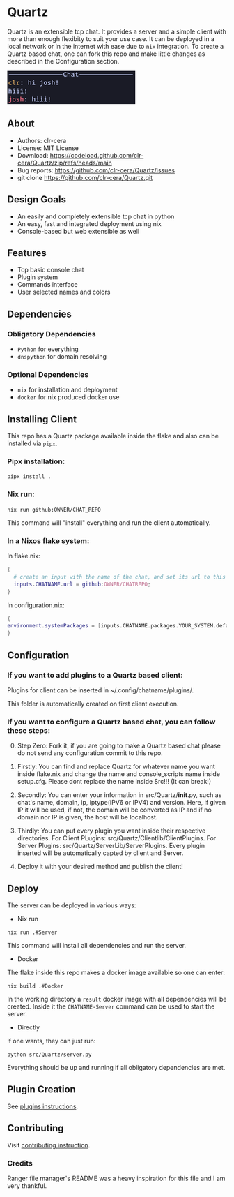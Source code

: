 # Quartz
Quartz is an extensible tcp chat. It provides a server and a simple client with more than enough flexibity to suit your use case. It can be deployed in a local network or in the internet with ease due to `nix` integration. To create a Quartz based chat, one can fork this repo and make little changes as described in the Configuration section.

![Alt text](resources/readme-images/chat.png?raw=true "Chat")

## About
- Authors: clr-cera
- License: MIT License
- Download: https://codeload.github.com/clr-cera/Quartz/zip/refs/heads/main
- Bug reports: https://github.com/clr-cera/Quartz/issues
- git clone https://github.com/clr-cera/Quartz.git
  
## Design Goals
- An easily and completely extensible tcp chat in python
- An easy, fast and integrated deployment using nix
- Console-based but web extensible as well

## Features
- Tcp basic console chat
- Plugin system
- Commands interface
- User selected names and colors

## Dependencies
### Obligatory Dependencies
- `Python` for everything
- `dnspython` for domain resolving
### Optional Dependencies
- `nix` for installation and deployment
- `docker`  for nix produced docker use

## Installing Client
This repo has a Quartz package available inside the flake and also can be installed via `pipx`.
### Pipx installation: 
```
pipx install .
```

### Nix run:
```
nix run github:OWNER/CHAT_REPO
```
This command will "install" everything and run the client automatically.

### In a Nixos flake system:
In flake.nix:
```nix
{
  # create an input with the name of the chat, and set its url to this repository
  inputs.CHATNAME.url = github:OWNER/CHATREPO;
}
```
In configuration.nix:
```nix
{
environment.systemPackages = [inputs.CHATNAME.packages.YOUR_SYSTEM.default];
}
```
## Configuration
### If you want to add plugins to a Quartz based client:
Plugins for client can be inserted in ~/.config/chatname/plugins/.

This folder is automatically created on first client execution.
### If you want to configure a Quartz based chat, you can follow these steps:
0. Step Zero: Fork it, if you are going to make a Quartz based chat please do not send any configuration commit to this repo.
  
1. Firstly: You can find and replace Quartz for whatever name you want inside flake.nix and change the name and console_scripts name inside setup.cfg. Please dont replace the name inside Src!!! (It can break!)
 
2. Secondly: You can enter your information in src/Quartz/__init__.py, such as chat's name, domain, ip, iptype(IPV6 or IPV4) and version. Here, if given IP it will be used, if not, the domain will be converted as IP and if no domain nor IP is given, the host will be localhost.
  
3. Thirdly: You can put every plugin you want inside their respective directories. For Client PLugins: src/Quartz/Clientlib/ClientPlugins. For Server Plugins: src/Quartz/ServerLib/ServerPlugins. Every plugin inserted will be automatically capted by client and Server.

4. Deploy it with your desired method and publish the client!

## Deploy
The server can be deployed in various ways:
- Nix run
```
nix run .#Server
```
This command will install all dependencies and run the server.
- Docker
  
The flake inside this repo makes a docker image available so one can enter:
```
nix build .#Docker
```
In the working directory a `result` docker image with all dependencies will be created. Inside it the `CHATNAME-Server` command can be used to start the server.
- Directly

if one wants, they can just run: 
```
python src/Quartz/server.py
```
Everything should be up and running if all obligatory dependencies are met.

## Plugin Creation
See [plugins instructions](./plugin-example/README.md).

## Contributing
Visit [contributing instruction](./CONTRIBUTING.md).

### Credits
Ranger file manager's README was a heavy inspiration for this file and I am very thankful.

